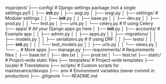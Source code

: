 myproject/
├── config/                  # Django settings package (not a single settings.py!)
│   ├── __init__.py
│   ├── asgi.py
│   ├── wsgi.py
│   ├── settings/            # Modular settings
│   │   ├── __init__.py
│   │   ├── base.py
│   │   ├── dev.py
│   │   ├── prod.py
│   │   └── test.py
│   ├── urls.py
│   └── celery.py            # If using Celery
├── apps/                    # All your Django apps go here
│   ├── __init__.py
│   ├── accounts/            # Example app
│   │   ├── admin.py
│   │   ├── apps.py
│   │   ├── migrations/
│   │   ├── models.py
│   │   ├── serializers.py   # If using DRF
│   │   ├── tests/
│   │   │   ├── __init__.py
│   │   │   └── test_models.py
│   │   ├── urls.py
│   │   └── views.py
│   └── ...                  # More apps
├── manage.py
├── requirements/            # Requirements files
│   ├── base.txt
│   ├── dev.txt
│   ├── prod.txt
│   └── test.txt
├── static/                  # Project-wide static files
├── templates/               # Project-wide templates
├── locale/                  # Translations
├── scripts/                 # Custom scripts for maintenance/devops
├── .env                     # Environment variables (never commit in production)
├── .gitignore
└── README.md